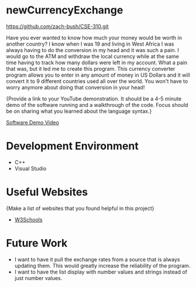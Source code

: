 # newCurrencyExchange
https://github.com/zach-bush/CSE-310.git


Have you ever wanted to know how much your money would be worth in another country? I know when I was 19 and living in West Africa I was always having
to do the conversion in my head and it was such a pain. I would go to the ATM and withdraw the local currency while at the same time having to track
how many dollars were left in my account. What a pain that was, but it led me to create this program. This currency converter program allows you to enter in
any amount of money in US Dollars and it will convert it to 9 different countries used all over the world. You won't have to worry anymore about doing
that conversion in your head!



{Provide a link to your YouTube demonstration. It should be a 4-5 minute demo of the software running and a walkthrough of the code. Focus should be on sharing what you learned about the language syntax.}

[Software Demo Video](http://youtube.link.goes.here)

# Development Environment

- C++
- Visual Studio

# Useful Websites

{Make a list of websites that you found helpful in this project}

- [W3Schools](https://www.w3schools.com/cs/cs_classes.php)


# Future Work


- I want to have it pull the exchange rates from a source that is always updating them. This would greatly increase the reliability of the program.
- I want to have the list display with number values and strings instead of just number values.
